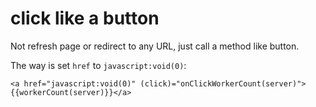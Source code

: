 # click <a> like a button
Not refresh page or redirect to any URL, just call a method like button. 

The way is set `href` to `javascript:void(0)`:
```
<a href="javascript:void(0)" (click)="onClickWorkerCount(server)">{{workerCount(server)}}</a>
```

